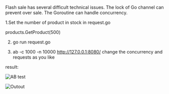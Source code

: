 Flash sale has several difficult technical issues. 
The lock of Go channel can prevent
over sale. The Goroutine can handle concurrency.

1.Set the number of product in stock in request.go

products.GetProduct(500)

2. go run request.go

3. ab  -c 1000 -n 10000 http://127.0.0.1:8080/  change the concurrency and requests as you like

result:

![AB test](../imgs/ab.png)

![Outout](../imgs/result.png)




